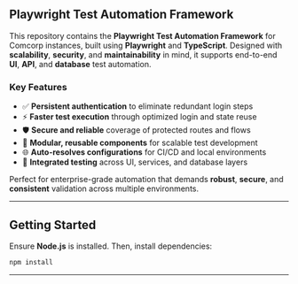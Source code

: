 
## Playwright Test Automation Framework

This repository contains the **Playwright Test Automation Framework** for Comcorp instances, built using **Playwright** and **TypeScript**. Designed with **scalability**, **security**, and **maintainability** in mind, it supports end-to-end **UI**, **API**, and **database** test automation.

### Key Features

* ✅ **Persistent authentication** to eliminate redundant login steps
* ⚡ **Faster test execution** through optimized login and state reuse
* 🛡️ **Secure and reliable** coverage of protected routes and flows
* 🔁 **Modular, reusable components** for scalable test development
* 🌐 **Auto-resolves configurations** for CI/CD and local environments
* 🔗 **Integrated testing** across UI, services, and database layers

Perfect for enterprise-grade automation that demands **robust**, **secure**, and **consistent** validation across multiple environments.

---

## Getting Started

Ensure **Node.js** is installed. Then, install dependencies:

```bash
npm install
```

---
